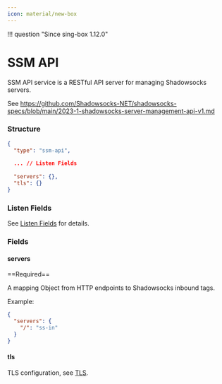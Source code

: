 ```yaml
---
icon: material/new-box
---
```


!!! question "Since sing-box 1.12.0"

# SSM API

SSM API service is a RESTful API server for managing Shadowsocks servers.

See https://github.com/Shadowsocks-NET/shadowsocks-specs/blob/main/2023-1-shadowsocks-server-management-api-v1.md

### Structure

```json
{
  "type": "ssm-api",
  
  ... // Listen Fields
  
  "servers": {},
  "tls": {}
}
```

### Listen Fields

See [Listen Fields](/configuration/shared/listen/) for details.

### Fields

#### servers

==Required==

A mapping Object from HTTP endpoints to Shadowsocks inbound tags.

Example: 

```json
{
  "servers": {
    "/": "ss-in"
  }
}
```

#### tls

TLS configuration, see [TLS](/configuration/shared/tls/#inbound).

